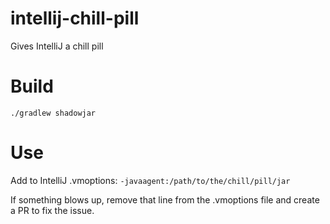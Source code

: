 # intellij-chill-pill
Gives IntelliJ a chill pill

# Build
`./gradlew shadowjar`

# Use
Add to IntelliJ .vmoptions:
`-javaagent:/path/to/the/chill/pill/jar`

If something blows up, remove that line from the .vmoptions file and create a PR to fix the issue.
